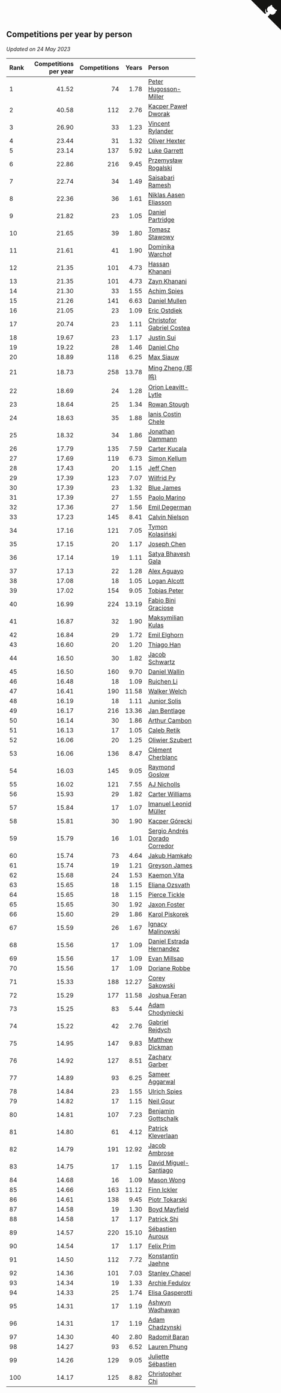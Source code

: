 ## Competitions per year by person

*Updated on 24 May 2023*

| Rank | Competitions per year | Competitions | Years | Person |
| :--- | ---: | ---: | ---: | :--- |
| 1 | 41.52 | 74 | 1.78 | [Peter Hugosson-Miller](https://www.worldcubeassociation.org/persons/2021HUGO01) |
| 2 | 40.58 | 112 | 2.76 | [Kacper Paweł Dworak](https://www.worldcubeassociation.org/persons/2020DWOR01) |
| 3 | 26.90 | 33 | 1.23 | [Vincent Rylander](https://www.worldcubeassociation.org/persons/2022RYLA01) |
| 4 | 23.44 | 31 | 1.32 | [Oliver Hexter](https://www.worldcubeassociation.org/persons/2022HEXT01) |
| 5 | 23.14 | 137 | 5.92 | [Luke Garrett](https://www.worldcubeassociation.org/persons/2017GARR05) |
| 6 | 22.86 | 216 | 9.45 | [Przemysław Rogalski](https://www.worldcubeassociation.org/persons/2013ROGA02) |
| 7 | 22.74 | 34 | 1.49 | [Saisabari Ramesh](https://www.worldcubeassociation.org/persons/2021RAME01) |
| 8 | 22.36 | 36 | 1.61 | [Niklas Aasen Eliasson](https://www.worldcubeassociation.org/persons/2021ELIA01) |
| 9 | 21.82 | 23 | 1.05 | [Daniel Partridge](https://www.worldcubeassociation.org/persons/2022PART02) |
| 10 | 21.65 | 39 | 1.80 | [Tomasz Stawowy](https://www.worldcubeassociation.org/persons/2021STAW01) |
| 11 | 21.61 | 41 | 1.90 | [Dominika Warchoł](https://www.worldcubeassociation.org/persons/2021WARC01) |
| 12 | 21.35 | 101 | 4.73 | [Hassan Khanani](https://www.worldcubeassociation.org/persons/2018KHAN26) |
| 13 | 21.35 | 101 | 4.73 | [Zayn Khanani](https://www.worldcubeassociation.org/persons/2018KHAN28) |
| 14 | 21.30 | 33 | 1.55 | [Achim Spies](https://www.worldcubeassociation.org/persons/2021SPIE01) |
| 15 | 21.26 | 141 | 6.63 | [Daniel Mullen](https://www.worldcubeassociation.org/persons/2016MULL04) |
| 16 | 21.05 | 23 | 1.09 | [Eric Ostdiek](https://www.worldcubeassociation.org/persons/2022OSTD01) |
| 17 | 20.74 | 23 | 1.11 | [Christofor Gabriel Costea](https://www.worldcubeassociation.org/persons/2022COST03) |
| 18 | 19.67 | 23 | 1.17 | [Justin Sui](https://www.worldcubeassociation.org/persons/2022SUIJ01) |
| 19 | 19.22 | 28 | 1.46 | [Daniel Cho](https://www.worldcubeassociation.org/persons/2021CHOD01) |
| 20 | 18.89 | 118 | 6.25 | [Max Siauw](https://www.worldcubeassociation.org/persons/2017SIAU02) |
| 21 | 18.73 | 258 | 13.78 | [Ming Zheng (郑鸣)](https://www.worldcubeassociation.org/persons/2009ZHEN11) |
| 22 | 18.69 | 24 | 1.28 | [Orion Leavitt-Lytle](https://www.worldcubeassociation.org/persons/2022LEAV01) |
| 23 | 18.64 | 25 | 1.34 | [Rowan Stough](https://www.worldcubeassociation.org/persons/2022STOU01) |
| 24 | 18.63 | 35 | 1.88 | [Ianis Costin Chele](https://www.worldcubeassociation.org/persons/2021CHEL01) |
| 25 | 18.32 | 34 | 1.86 | [Jonathan Dammann](https://www.worldcubeassociation.org/persons/2021DAMM01) |
| 26 | 17.79 | 135 | 7.59 | [Carter Kucala](https://www.worldcubeassociation.org/persons/2015KUCA01) |
| 27 | 17.69 | 119 | 6.73 | [Simon Kellum](https://www.worldcubeassociation.org/persons/2016KELL12) |
| 28 | 17.43 | 20 | 1.15 | [Jeff Chen](https://www.worldcubeassociation.org/persons/2022CHEN19) |
| 29 | 17.39 | 123 | 7.07 | [Wilfrid Py](https://www.worldcubeassociation.org/persons/2016PYWI01) |
| 30 | 17.39 | 23 | 1.32 | [Blue James](https://www.worldcubeassociation.org/persons/2022JAME01) |
| 31 | 17.39 | 27 | 1.55 | [Paolo Marino](https://www.worldcubeassociation.org/persons/2021MARI04) |
| 32 | 17.36 | 27 | 1.56 | [Emil Degerman](https://www.worldcubeassociation.org/persons/2021DEGE01) |
| 33 | 17.23 | 145 | 8.41 | [Calvin Nielson](https://www.worldcubeassociation.org/persons/2014NIEL03) |
| 34 | 17.16 | 121 | 7.05 | [Tymon Kolasiński](https://www.worldcubeassociation.org/persons/2016KOLA02) |
| 35 | 17.15 | 20 | 1.17 | [Joseph Chen](https://www.worldcubeassociation.org/persons/2022CHEN16) |
| 36 | 17.14 | 19 | 1.11 | [Satya Bhavesh Gala](https://www.worldcubeassociation.org/persons/2022GALA03) |
| 37 | 17.13 | 22 | 1.28 | [Alex Aguayo](https://www.worldcubeassociation.org/persons/2022AGUA01) |
| 38 | 17.08 | 18 | 1.05 | [Logan Alcott](https://www.worldcubeassociation.org/persons/2022ALCO02) |
| 39 | 17.02 | 154 | 9.05 | [Tobias Peter](https://www.worldcubeassociation.org/persons/2014PETE03) |
| 40 | 16.99 | 224 | 13.19 | [Fabio Bini Graciose](https://www.worldcubeassociation.org/persons/2010GRAC02) |
| 41 | 16.87 | 32 | 1.90 | [Maksymilian Kulas](https://www.worldcubeassociation.org/persons/2021KULA02) |
| 42 | 16.84 | 29 | 1.72 | [Emil Elghorn](https://www.worldcubeassociation.org/persons/2021ELGH01) |
| 43 | 16.60 | 20 | 1.20 | [Thiago Han](https://www.worldcubeassociation.org/persons/2022HANT01) |
| 44 | 16.50 | 30 | 1.82 | [Jacob Schwartz](https://www.worldcubeassociation.org/persons/2021SCHW01) |
| 45 | 16.50 | 160 | 9.70 | [Daniel Wallin](https://www.worldcubeassociation.org/persons/2013WALL03) |
| 46 | 16.48 | 18 | 1.09 | [Ruichen Li](https://www.worldcubeassociation.org/persons/2022LIRU02) |
| 47 | 16.41 | 190 | 11.58 | [Walker Welch](https://www.worldcubeassociation.org/persons/2011WELC01) |
| 48 | 16.19 | 18 | 1.11 | [Junior Solis](https://www.worldcubeassociation.org/persons/2022SOLI03) |
| 49 | 16.17 | 216 | 13.36 | [Jan Bentlage](https://www.worldcubeassociation.org/persons/2010BENT01) |
| 50 | 16.14 | 30 | 1.86 | [Arthur Cambon](https://www.worldcubeassociation.org/persons/2021CAMB01) |
| 51 | 16.13 | 17 | 1.05 | [Caleb Retik](https://www.worldcubeassociation.org/persons/2022RETI01) |
| 52 | 16.06 | 20 | 1.25 | [Oliwier Szubert](https://www.worldcubeassociation.org/persons/2022SZUB01) |
| 53 | 16.06 | 136 | 8.47 | [Clément Cherblanc](https://www.worldcubeassociation.org/persons/2014CHER05) |
| 54 | 16.03 | 145 | 9.05 | [Raymond Goslow](https://www.worldcubeassociation.org/persons/2014GOSL01) |
| 55 | 16.02 | 121 | 7.55 | [AJ Nicholls](https://www.worldcubeassociation.org/persons/2015NICH04) |
| 56 | 15.93 | 29 | 1.82 | [Carter Williams](https://www.worldcubeassociation.org/persons/2021WILL06) |
| 57 | 15.84 | 17 | 1.07 | [Imanuel Leonid Müller](https://www.worldcubeassociation.org/persons/2022MULL02) |
| 58 | 15.81 | 30 | 1.90 | [Kacper Górecki](https://www.worldcubeassociation.org/persons/2021GORE01) |
| 59 | 15.79 | 16 | 1.01 | [Sergio Andrés Dorado Corredor](https://www.worldcubeassociation.org/persons/2022CORR05) |
| 60 | 15.74 | 73 | 4.64 | [Jakub Hamkało](https://www.worldcubeassociation.org/persons/2018HAMK01) |
| 61 | 15.74 | 19 | 1.21 | [Greyson James](https://www.worldcubeassociation.org/persons/2022JAME02) |
| 62 | 15.68 | 24 | 1.53 | [Kaemon Vita](https://www.worldcubeassociation.org/persons/2021VITA01) |
| 63 | 15.65 | 18 | 1.15 | [Eliana Ozsvath](https://www.worldcubeassociation.org/persons/2022OZSV01) |
| 64 | 15.65 | 18 | 1.15 | [Pierce Tickle](https://www.worldcubeassociation.org/persons/2022TICK01) |
| 65 | 15.65 | 30 | 1.92 | [Jaxon Foster](https://www.worldcubeassociation.org/persons/2021FOST01) |
| 66 | 15.60 | 29 | 1.86 | [Karol Piskorek](https://www.worldcubeassociation.org/persons/2021PISK01) |
| 67 | 15.59 | 26 | 1.67 | [Ignacy Malinowski](https://www.worldcubeassociation.org/persons/2021MALI02) |
| 68 | 15.56 | 17 | 1.09 | [Daniel Estrada Hernandez](https://www.worldcubeassociation.org/persons/2022HERN07) |
| 69 | 15.56 | 17 | 1.09 | [Evan Millsap](https://www.worldcubeassociation.org/persons/2022MILL05) |
| 70 | 15.56 | 17 | 1.09 | [Doriane Robbe](https://www.worldcubeassociation.org/persons/2022ROBB03) |
| 71 | 15.33 | 188 | 12.27 | [Corey Sakowski](https://www.worldcubeassociation.org/persons/2011SAKO01) |
| 72 | 15.29 | 177 | 11.58 | [Joshua Feran](https://www.worldcubeassociation.org/persons/2011FERA01) |
| 73 | 15.25 | 83 | 5.44 | [Adam Chodyniecki](https://www.worldcubeassociation.org/persons/2017CHOD02) |
| 74 | 15.22 | 42 | 2.76 | [Gabriel Rejdych](https://www.worldcubeassociation.org/persons/2020REJD01) |
| 75 | 14.95 | 147 | 9.83 | [Matthew Dickman](https://www.worldcubeassociation.org/persons/2013DICK01) |
| 76 | 14.92 | 127 | 8.51 | [Zachary Garber](https://www.worldcubeassociation.org/persons/2014GARB01) |
| 77 | 14.89 | 93 | 6.25 | [Sameer Aggarwal](https://www.worldcubeassociation.org/persons/2017AGGA01) |
| 78 | 14.84 | 23 | 1.55 | [Ulrich Spies](https://www.worldcubeassociation.org/persons/2021SPIE02) |
| 79 | 14.82 | 17 | 1.15 | [Neil Gour](https://www.worldcubeassociation.org/persons/2022GOUR01) |
| 80 | 14.81 | 107 | 7.23 | [Benjamin Gottschalk](https://www.worldcubeassociation.org/persons/2016GOTT01) |
| 81 | 14.80 | 61 | 4.12 | [Patrick Kleverlaan](https://www.worldcubeassociation.org/persons/2019KLEV01) |
| 82 | 14.79 | 191 | 12.92 | [Jacob Ambrose](https://www.worldcubeassociation.org/persons/2010AMBR01) |
| 83 | 14.75 | 17 | 1.15 | [David Miguel-Santiago](https://www.worldcubeassociation.org/persons/2022MIGU02) |
| 84 | 14.68 | 16 | 1.09 | [Mason Wong](https://www.worldcubeassociation.org/persons/2022WONG03) |
| 85 | 14.66 | 163 | 11.12 | [Finn Ickler](https://www.worldcubeassociation.org/persons/2012ICKL01) |
| 86 | 14.61 | 138 | 9.45 | [Piotr Tokarski](https://www.worldcubeassociation.org/persons/2013TOKA01) |
| 87 | 14.58 | 19 | 1.30 | [Boyd Mayfield](https://www.worldcubeassociation.org/persons/2022MAYF01) |
| 88 | 14.58 | 17 | 1.17 | [Patrick Shi](https://www.worldcubeassociation.org/persons/2022SHIP01) |
| 89 | 14.57 | 220 | 15.10 | [Sébastien Auroux](https://www.worldcubeassociation.org/persons/2008AURO01) |
| 90 | 14.54 | 17 | 1.17 | [Felix Prim](https://www.worldcubeassociation.org/persons/2022PRIM01) |
| 91 | 14.50 | 112 | 7.72 | [Konstantin Jaehne](https://www.worldcubeassociation.org/persons/2015JAEH01) |
| 92 | 14.36 | 101 | 7.03 | [Stanley Chapel](https://www.worldcubeassociation.org/persons/2016CHAP04) |
| 93 | 14.34 | 19 | 1.33 | [Archie Fedulov](https://www.worldcubeassociation.org/persons/2022FEDU01) |
| 94 | 14.33 | 25 | 1.74 | [Elisa Gasperotti](https://www.worldcubeassociation.org/persons/2021GASP01) |
| 95 | 14.31 | 17 | 1.19 | [Ashwyn Wadhawan](https://www.worldcubeassociation.org/persons/2022WADH02) |
| 96 | 14.31 | 17 | 1.19 | [Adam Chadzynski](https://www.worldcubeassociation.org/persons/2022CHAD02) |
| 97 | 14.30 | 40 | 2.80 | [Radomił Baran](https://www.worldcubeassociation.org/persons/2020BARA02) |
| 98 | 14.27 | 93 | 6.52 | [Lauren Phung](https://www.worldcubeassociation.org/persons/2016PHUN02) |
| 99 | 14.26 | 129 | 9.05 | [Juliette Sébastien](https://www.worldcubeassociation.org/persons/2014SEBA01) |
| 100 | 14.17 | 125 | 8.82 | [Christopher Chi](https://www.worldcubeassociation.org/persons/2014CHIC01) |


<a href="https://github.com/JustinTimeCuber/wca_statistics" class="github-corner" aria-label="View source on Github"><svg width="80" height="80" viewBox="0 0 250 250" style="fill:#151513; color:#fff; position: absolute; top: 0; border: 0; right: 0;" aria-hidden="true"><path d="M0,0 L115,115 L130,115 L142,142 L250,250 L250,0 Z"></path><path d="M128.3,109.0 C113.8,99.7 119.0,89.6 119.0,89.6 C122.0,82.7 120.5,78.6 120.5,78.6 C119.2,72.0 123.4,76.3 123.4,76.3 C127.3,80.9 125.5,87.3 125.5,87.3 C122.9,97.6 130.6,101.9 134.4,103.2" fill="currentColor" style="transform-origin: 130px 106px;" class="octo-arm"></path><path d="M115.0,115.0 C114.9,115.1 118.7,116.5 119.8,115.4 L133.7,101.6 C136.9,99.2 139.9,98.4 142.2,98.6 C133.8,88.0 127.5,74.4 143.8,58.0 C148.5,53.4 154.0,51.2 159.7,51.0 C160.3,49.4 163.2,43.6 171.4,40.1 C171.4,40.1 176.1,42.5 178.8,56.2 C183.1,58.6 187.2,61.8 190.9,65.4 C194.5,69.0 197.7,73.2 200.1,77.6 C213.8,80.2 216.3,84.9 216.3,84.9 C212.7,93.1 206.9,96.0 205.4,96.6 C205.1,102.4 203.0,107.8 198.3,112.5 C181.9,128.9 168.3,122.5 157.7,114.1 C157.9,116.9 156.7,120.9 152.7,124.9 L141.0,136.5 C139.8,137.7 141.6,141.9 141.8,141.8 Z" fill="currentColor" class="octo-body"></path></svg></a><style>.github-corner:hover .octo-arm{animation:octocat-wave 560ms ease-in-out}@keyframes octocat-wave{0%,100%{transform:rotate(0)}20%,60%{transform:rotate(-25deg)}40%,80%{transform:rotate(10deg)}}@media (max-width:500px){.github-corner:hover .octo-arm{animation:none}.github-corner .octo-arm{animation:octocat-wave 560ms ease-in-out}}</style>
